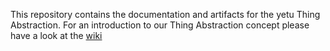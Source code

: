 This repository contains the documentation and artifacts for the yetu Thing Abstraction. For an introduction to our Thing Abstraction concept please have a look at the [wiki](wiki/Abstracting-the-Internet-of-Things)
